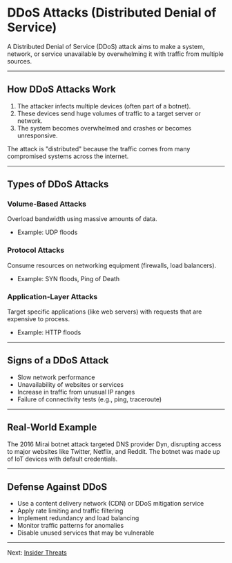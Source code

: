 # DDoS Attacks (Distributed Denial of Service)

A Distributed Denial of Service (DDoS) attack aims to make a system, network, or service unavailable by overwhelming it with traffic from multiple sources.

---

## How DDoS Attacks Work

1. The attacker infects multiple devices (often part of a botnet).
2. These devices send huge volumes of traffic to a target server or network.
3. The system becomes overwhelmed and crashes or becomes unresponsive.

The attack is "distributed" because the traffic comes from many compromised systems across the internet.

---

## Types of DDoS Attacks

### Volume-Based Attacks
Overload bandwidth using massive amounts of data.
- Example: UDP floods

### Protocol Attacks
Consume resources on networking equipment (firewalls, load balancers).
- Example: SYN floods, Ping of Death

### Application-Layer Attacks
Target specific applications (like web servers) with requests that are expensive to process.
- Example: HTTP floods

---

## Signs of a DDoS Attack

- Slow network performance
- Unavailability of websites or services
- Increase in traffic from unusual IP ranges
- Failure of connectivity tests (e.g., ping, traceroute)

---

## Real-World Example

The 2016 Mirai botnet attack targeted DNS provider Dyn, disrupting access to major websites like Twitter, Netflix, and Reddit. The botnet was made up of IoT devices with default credentials.

---

## Defense Against DDoS

- Use a content delivery network (CDN) or DDoS mitigation service
- Apply rate limiting and traffic filtering
- Implement redundancy and load balancing
- Monitor traffic patterns for anomalies
- Disable unused services that may be vulnerable

---

Next: [Insider Threats](insider-threats.md)
